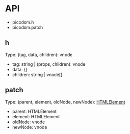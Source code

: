 # API

- picodom.h
- picodom.patch

## h

Type: (tag, data, children): vnode

- tag: string | (props, children): vnode
- data: {}
- children: string | vnode[]

## patch

Type: (parent, element, oldNode, newNode): [HTMLElement](https://developer.mozilla.org/en-US/docs/Web/API/HTMLElement)

- parent: HTMLElement
- element: HTMLElement
- oldNode: vnode
- newNode: vnode

